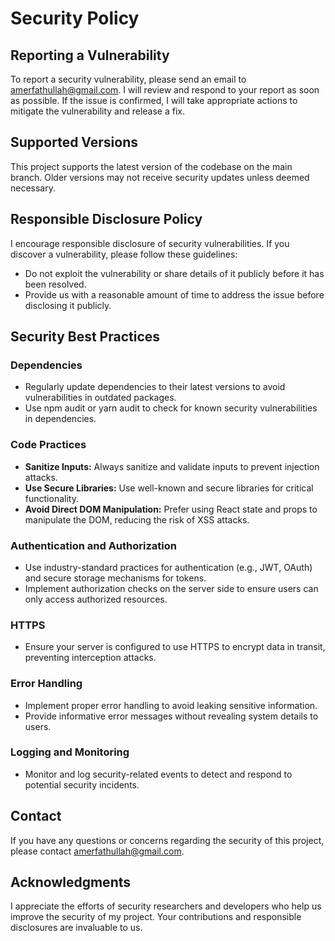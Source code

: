 # Security Policy

## Reporting a Vulnerability

To report a security vulnerability, please send an email to [amerfathullah@gmail.com](mailto:amerfathullah@gmail.com). I will review and respond to your report as soon as possible. If the issue is confirmed, I will take appropriate actions to mitigate the vulnerability and release a fix.

## Supported Versions

This project supports the latest version of the codebase on the main branch. Older versions may not receive security updates unless deemed necessary.

## Responsible Disclosure Policy

I encourage responsible disclosure of security vulnerabilities. If you discover a vulnerability, please follow these guidelines:
- Do not exploit the vulnerability or share details of it publicly before it has been resolved.
- Provide us with a reasonable amount of time to address the issue before disclosing it publicly.

## Security Best Practices

### Dependencies

- Regularly update dependencies to their latest versions to avoid vulnerabilities in outdated packages.
- Use npm audit or yarn audit to check for known security vulnerabilities in dependencies.

### Code Practices

- **Sanitize Inputs:** Always sanitize and validate inputs to prevent injection attacks.
- **Use Secure Libraries:** Use well-known and secure libraries for critical functionality.
- **Avoid Direct DOM Manipulation:** Prefer using React state and props to manipulate the DOM, reducing the risk of XSS attacks.

### Authentication and Authorization

- Use industry-standard practices for authentication (e.g., JWT, OAuth) and secure storage mechanisms for tokens.
- Implement authorization checks on the server side to ensure users can only access authorized resources.

### HTTPS

- Ensure your server is configured to use HTTPS to encrypt data in transit, preventing interception attacks.

### Error Handling

- Implement proper error handling to avoid leaking sensitive information.
- Provide informative error messages without revealing system details to users.

### Logging and Monitoring

- Monitor and log security-related events to detect and respond to potential security incidents.

## Contact

If you have any questions or concerns regarding the security of this project, please contact [amerfathullah@gmail.com](mailto:amerfathullah@gmail.com).

## Acknowledgments

I appreciate the efforts of security researchers and developers who help us improve the security of my project. Your contributions and responsible disclosures are invaluable to us.
